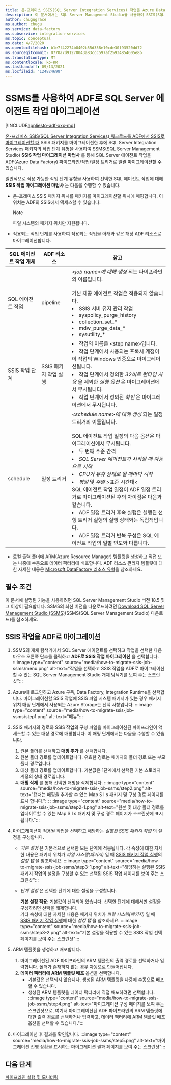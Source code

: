 ```yaml
---
title: 온-프레미스 SSIS(SQL Server Integration Services) 작업을 Azure Data Factory로 마이그레이션
description: 이 문서에서는 SQL Server Management Studio를 사용하여 SSIS(SQL Server Integration Services) 작업을 Azure Data Factory 파이프라인/작업/트리거로 마이그레이션하는 방법에 대해 설명합니다.
author: chugugrace
ms.author: chugu
ms.service: data-factory
ms.subservice: integration-services
ms.topic: conceptual
ms.date: 4/7/2020
ms.openlocfilehash: b1e7f42274b8402b55d358e10cde30f93520dd72
ms.sourcegitcommit: 0770a7d91278043a83ccc597af25934854605e8b
ms.translationtype: MT
ms.contentlocale: ko-KR
ms.lasthandoff: 09/13/2021
ms.locfileid: "124824698"
---
```

# <a name="migrate-sql-server-agent-jobs-to-adf-with-ssms"></a>SSMS를 사용하여 ADF로 SQL Server 에이전트 작업 마이그레이션

[!INCLUDE[appliesto-adf-xxx-md](includes/appliesto-adf-xxx-md.md)]

[온-프레미스 SSIS(SQL Server Integration Services) 워크로드를 ADF에서 SSIS로 마이그레이션할 때](scenario-ssis-migration-overview.md) SSIS 패키지를 마이그레이션한 후에 SQL Server Integration Services 패키지의 작업 단계 유형을 사용하여 SSMS(SQL Server Management Studio) **SSIS 작업 마이그레이션 마법사** 를 통해 SQL Server 에이전트 작업을 ADF(Azure Data Factory) 파이프라인/작업/일정 트리거로 일괄 마이그레이션할 수 있습니다.

일반적으로 적용 가능한 작업 단계 유형을 사용하여 선택한 SQL 에이전트 작업에 대해 **SSIS 작업 마이그레이션 마법사** 는 다음을 수행할 수 있습니다.

- 온-프레미스 SSIS 패키지 위치를 패키지를 마이그레이션할 위치에 매핑합니다. 이 위치는 ADF의 SSIS에서 액세스할 수 있습니다.
    > [!NOTE]
    > 파일 시스템의 패키지 위치만 지원됩니다.
- 적용되는 작업 단계를 사용하여 적용되는 작업을 아래와 같은 해당 ADF 리소스로 마이그레이션합니다.

|SQL 에이전트 작업 개체  |ADF 리소스  |참고|
|---------|---------|---------|
|SQL 에이전트 작업|pipeline     |*\<job name>에 대해 생성* 되는 파이프라인의 이름입니다. <br> <br> 기본 제공 에이전트 작업은 적용되지 않습니다. <li> SSIS 서버 유지 관리 작업 <li> syspolicy_purge_history <li> collection_set_* <li> mdw_purge_data_* <li> sysutility_*|
|SSIS 작업 단계|SSIS 패키지 작업 실행|<li> 작업의 이름은 \<step name>입니다. <li> 작업 단계에서 사용되는 프록시 계정이 이 작업의 Windows 인증으로 마이그레이션됩니다. <li> 작업 단계에서 정의한 *32비트 런타임 사용* 을 제외한 *실행 옵션* 은 마이그레이션에서 무시됩니다. <li> 작업 단계에서 정의된 *확인* 은 마이그레이션에서 무시됩니다.|
|schedule      |일정 트리거        |*\<schedule name>에 대해 생성* 되는 일정 트리거의 이름입니다. <br> <br> SQL 에이전트 작업 일정의 다음 옵션은 마이그레이션에서 무시됩니다. <li> 두 번째 수준 간격 <li> *SQL Server 에이전트가 시작될 때 자동으로 시작* <li> *CPU가 유휴 상태로 될 때마다 시작* <li> *평일* 및 *주말* &gt;표준 시간대&lt; <br> SQL 에이전트 작업 일정이 ADF 일정 트리거로 마이그레이션된 후의 차이점은 다음과 같습니다. <li> ADF 일정 트리거 후속 실행은 실행된 선행 트리거 실행의 실행 상태와는 독립적입니다. <li> ADF 일정 트리거 반복 구성은 SQL 에이전트 작업의 일별 빈도와 다릅니다.|

- 로컬 출력 폴더에 ARM(Azure Resource Manager) 템플릿을 생성하고 직접 또는 나중에 수동으로 데이터 팩터리에 배포합니다. ADF 리소스 관리자 템플릿에 대한 자세한 내용은 [Microsoft.DataFactory 리소스 유형](/azure/templates/microsoft.datafactory/allversions)을 참조하세요.

## <a name="prerequisites"></a>필수 조건

이 문서에 설명된 기능을 사용하려면 SQL Server Management Studio 버전 18.5 및 그 이상이 필요합니다. SSMS의 최신 버전을 다운로드하려면 [Download SQL Server Management Studio (SSMS)](/sql/ssms/download-sql-server-management-studio-ssms)(SSMS(SQL Server Management Studio) 다운로드)를 참조하세요.

## <a name="migrate-ssis-jobs-to-adf"></a>SSIS 작업을 ADF로 마이그레이션

1. SSMS의 개체 탐색기에서 SQL Server 에이전트를 선택하고 작업을 선택한 다음 마우스 오른쪽 단추를 클릭하고 **ADF로 SSIS 작업 마이그레이션** 을 선택합니다.
:::image type="content" source="media/how-to-migrate-ssis-job-ssms/menu.png" alt-text="작업을 선택하고 SSIS 작업을 ADF로 마이그레이션할 수 있는 SQL Server Management Studio 개체 탐색기를 보여 주는 스크린샷":::

1. Azure에 로그인하고 Azure 구독, Data Factory, Integration Runtime을 선택합니다. 마이그레이션할 SSIS 작업에 SSIS 파일 시스템 패키지가 있는 경우 패키지 위치 매핑 단계에서 사용되는 Azure Storage는 선택 사항입니다.
:::image type="content" source="media/how-to-migrate-ssis-job-ssms/step1.png" alt-text="메뉴":::

1. SSIS 패키지의 경로와 SSIS 작업의 구성 파일을 마이그레이션된 파이프라인이 액세스할 수 있는 대상 경로에 매핑합니다. 이 매핑 단계에서는 다음을 수행할 수 있습니다.

    1. 원본 폴더를 선택하고 **매핑 추가** 를 선택합니다.
    1. 원본 폴더 경로를 업데이트합니다. 유효한 경로는 패키지의 폴더 경로 또는 부모 폴더 경로입니다.
    1. 대상 폴더 경로를 업데이트합니다. 기본값은 1단계에서 선택된 기본 스토리지 계정의 상대 경로입니다.
    1. **매핑 삭제** 를 통해 선택한 매핑을 삭제합니다.
:::image type="content" source="media/how-to-migrate-ssis-job-ssms/step2.png" alt-text="캡처는 매핑을 추가할 수 있는 Map S I s 패키지 및 구성 경로 페이지를 표시 합니다.":::
:::image type="content" source="media/how-to-migrate-ssis-job-ssms/step2-1.png" alt-text="원본 및 대상 폴더 경로를 업데이트할 수 있는 Map S I s 패키지 및 구성 경로 페이지가 스크린샷에 표시 됩니다.":::

1. 마이그레이션이 적용될 작업을 선택하고 해당하는 *실행된 SSIS 패키지 작업* 의 설정을 구성합니다.

    - *기본 설정* 은 기본적으로 선택한 모든 단계에 적용됩니다. 각 속성에 대한 자세한 내용은 패키지 위치가 *파일 시스템(패키지)* 일 때 [SSIS 패키지 작업 실행](how-to-invoke-ssis-package-ssis-activity.md)의 *설정 탭* 을 참조하세요.
    :::image type="content" source="media/how-to-migrate-ssis-job-ssms/step3-1.png" alt-text="해당하는 실행된 SSIS 패키지 작업의 설정을 구성할 수 있는 선택된 SSIS 작업 페이지를 보여 주는 스크린샷":::
    - *단계 설정* 은 선택한 단계에 대한 설정을 구성합니다.
        
        **기본 설정 적용**: 기본값이 선택되어 있습니다. 선택한 단계에 대해서만 설정을 구성하려면 선택을 해제합니다.  
        기타 속성에 대한 자세한 내용은 패키지 위치가 *파일 시스템(패키지)* 일 때 [SSIS 패키지 작업 실행](how-to-invoke-ssis-package-ssis-activity.md)에 대한 *설정 탭* 을 참조하세요.
    :::image type="content" source="media/how-to-migrate-ssis-job-ssms/step3-2.png" alt-text="기본 설정을 적용할 수 있는 SSIS 작업 선택 페이지를 보여 주는 스크린샷":::

1. ARM 템플릿을 생성하고 배포합니다.
    1. 마이그레이션된 ADF 파이프라인의 ARM 템플릿의 출력 경로를 선택하거나 입력합니다. 폴더가 존재하지 않는 경우 자동으로 만들어집니다.
    2. **데이터 팩터리에 ARM 템플릿 배포** 옵션을 선택합니다.
        - 기본값은 선택되지 않습니다. 생성된 ARM 템플릿을 나중에 수동으로 배포할 수 있습니다.
        - 생성된 ARM 템플릿을 데이터 팩터리에 직접 배포하려면 선택합니다.
    :::image type="content" source="media/how-to-migrate-ssis-job-ssms/step4.png" alt-text="마이그레이션 구성 페이지를 보여 주는 스크린샷으로, 여기서 마이그레이션된 ADF 파이프라인의 ARM 템플릿에 대한 출력 경로를 선택하거나 입력하고, 데이터 팩터리에 ARM 템플릿 배포 옵션을 선택할 수 있습니다.":::

1. 마이그레이션 후 결과를 확인합니다.
:::image type="content" source="media/how-to-migrate-ssis-job-ssms/step5.png" alt-text="마이그레이션 진행 상황을 표시하는 마이그레이션 결과 페이지를 보여 주는 스크린샷":::

## <a name="next-steps"></a>다음 단계

[파이프라인 실행 및 모니터링](how-to-invoke-ssis-package-ssis-activity.md)
